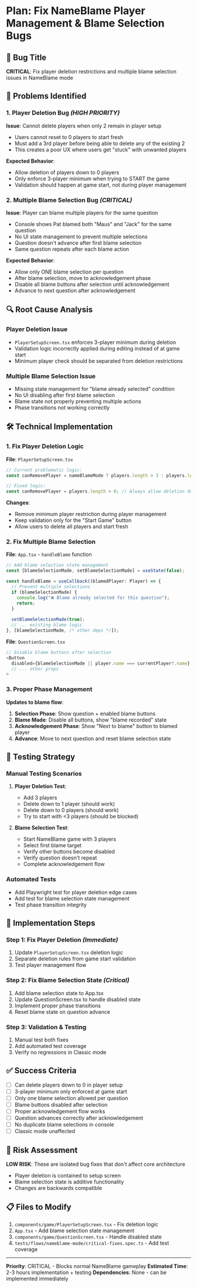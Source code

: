 # Plan: Fix NameBlame Player Management & Blame Selection Bugs

## 🐛 Bug Title
**CRITICAL**: Fix player deletion restrictions and multiple blame selection issues in NameBlame mode

## 🎯 Problems Identified

### 1. Player Deletion Bug *(HIGH PRIORITY)*
**Issue**: Cannot delete players when only 2 remain in player setup
- Users cannot reset to 0 players to start fresh
- Must add a 3rd player before being able to delete any of the existing 2
- This creates a poor UX where users get "stuck" with unwanted players

**Expected Behavior**:
- Allow deletion of players down to 0 players
- Only enforce 3-player minimum when trying to START the game
- Validation should happen at game start, not during player management

### 2. Multiple Blame Selection Bug *(CRITICAL)*
**Issue**: Player can blame multiple players for the same question
- Console shows Pat blamed both "Maus" and "Jack" for the same question
- No UI state management to prevent multiple selections
- Question doesn't advance after first blame selection
- Same question repeats after each blame action

**Expected Behavior**:
- Allow only ONE blame selection per question
- After blame selection, move to acknowledgement phase
- Disable all blame buttons after selection until acknowledgement
- Advance to next question after acknowledgement

## 🔍 Root Cause Analysis

### Player Deletion Issue
- `PlayerSetupScreen.tsx` enforces 3-player minimum during deletion
- Validation logic incorrectly applied during editing instead of at game start
- Minimum player check should be separated from deletion restrictions

### Multiple Blame Selection Issue
- Missing state management for "blame already selected" condition
- No UI disabling after first blame selection
- Blame state not properly preventing multiple actions
- Phase transitions not working correctly

## 🛠️ Technical Implementation

### 1. Fix Player Deletion Logic

**File**: `PlayerSetupScreen.tsx`
```typescript
// Current problematic logic:
const canRemovePlayer = nameBlameMode ? players.length > 3 : players.length > 2;

// Fixed logic:
const canRemovePlayer = players.length > 0; // Always allow deletion during setup
```

**Changes**:
- Remove minimum player restriction during player management
- Keep validation only for the "Start Game" button
- Allow users to delete all players and start fresh

### 2. Fix Multiple Blame Selection

**File**: `App.tsx` - `handleBlame` function
```typescript
// Add blame selection state management
const [blameSelectionMade, setBlameSelectionMade] = useState(false);

const handleBlame = useCallback((blamedPlayer: Player) => {
  // Prevent multiple selections
  if (blameSelectionMade) {
    console.log("❌ Blame already selected for this question");
    return;
  }
  
  setBlameSelectionMade(true);
  // ... existing blame logic
}, [blameSelectionMade, /* other deps */]);
```

**File**: `QuestionScreen.tsx`
```typescript
// Disable blame buttons after selection
<Button
  disabled={blameSelectionMade || player.name === currentPlayer?.name}
  // ... other props
>
```

### 3. Proper Phase Management

**Updates to blame flow**:
1. **Selection Phase**: Show question + enabled blame buttons
2. **Blame Made**: Disable all buttons, show "blame recorded" state
3. **Acknowledgement Phase**: Show "Next to blame" button to blamed player
4. **Advance**: Move to next question and reset blame selection state

## 🧪 Testing Strategy

### Manual Testing Scenarios
1. **Player Deletion Test**:
   - Add 3 players
   - Delete down to 1 player (should work)
   - Delete down to 0 players (should work)
   - Try to start with <3 players (should be blocked)

2. **Blame Selection Test**:
   - Start NameBlame game with 3 players
   - Select first blame target
   - Verify other buttons become disabled
   - Verify question doesn't repeat
   - Complete acknowledgement flow

### Automated Tests
- Add Playwright test for player deletion edge cases
- Add test for blame selection state management
- Test phase transition integrity

## 📝 Implementation Steps

### Step 1: Fix Player Deletion *(Immediate)*
1. Update `PlayerSetupScreen.tsx` deletion logic
2. Separate deletion rules from game start validation
3. Test player management flow

### Step 2: Fix Blame Selection State *(Critical)*
1. Add blame selection state to App.tsx
2. Update QuestionScreen.tsx to handle disabled state
3. Implement proper phase transitions
4. Reset blame state on question advance

### Step 3: Validation & Testing
1. Manual test both fixes
2. Add automated test coverage
3. Verify no regressions in Classic mode

## ✅ Success Criteria

- [ ] Can delete players down to 0 in player setup
- [ ] 3-player minimum only enforced at game start
- [ ] Only one blame selection allowed per question
- [ ] Blame buttons disabled after selection
- [ ] Proper acknowledgement flow works
- [ ] Question advances correctly after acknowledgement
- [ ] No duplicate blame selections in console
- [ ] Classic mode unaffected

## 🚨 Risk Assessment

**LOW RISK**: These are isolated bug fixes that don't affect core architecture
- Player deletion is contained to setup screen
- Blame selection state is additive functionality
- Changes are backwards compatible

## 📋 Files to Modify

1. `components/game/PlayerSetupScreen.tsx` - Fix deletion logic
2. `App.tsx` - Add blame selection state management
3. `components/game/QuestionScreen.tsx` - Handle disabled state
4. `tests/flows/nameblame-mode/critical-fixes.spec.ts` - Add test coverage

---

**Priority**: CRITICAL - Blocks normal NameBlame gameplay
**Estimated Time**: 2-3 hours implementation + testing
**Dependencies**: None - can be implemented immediately